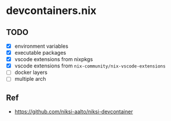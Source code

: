 # devcontainers.nix

## TODO

- [x] environment variables
- [x] executable packages
- [x] vscode extensions from nixpkgs
- [x] vscode extensions from `nix-community/nix-vscode-extensions`
- [ ] docker layers
- [ ] multiple arch

## Ref

- https://github.com/niksi-aalto/niksi-devcontainer
